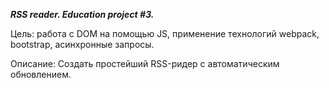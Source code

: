 **_RSS reader. Education project #3._**

Цель: работа с DOM на помощью JS, применение технологий webpack, bootstrap, асинхронные запросы.

Описание: Создать простейший RSS-ридер с автоматическим обновлением.